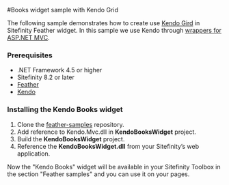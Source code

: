 #Books widget sample with Kendo Grid

The following sample demonstrates how to create use [Kendo Gird](http://docs.telerik.com/kendo-ui/web/grid/introduction) in Sitefinity Feather widget. In this sample we use Kendo through [wrappers for ASP.NET MVC](http://docs.telerik.com/kendo-ui/aspnet-mvc/introduction).

###  Prerequisites
- .NET Framework 4.5 or higher
- Sitefinity 8.2 or later
- [Feather](https://github.com/Sitefinity/feather/wiki/Getting-Started)
- [Kendo](http://docs.telerik.com/kendo-ui/aspnet-mvc/introduction#install-location)

### Installing the Kendo Books widget
1. Clone the [feather-samples](https://github.com/Sitefinity/feather-samples) repository.
2. Add reference to Kendo.Mvc.dll in **KendoBooksWidget** project. 
2. Build the **KendoBooksWidget** project. 
3. Reference the **KendoBooksWidget.dll** from your Sitefinity’s web application.

Now the "Kendo Books" widget will be available in your Sitefinity Toolbox in the section "Feather samples" and you can use it on your pages.

